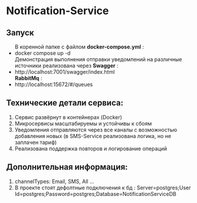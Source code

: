 ﻿# Notification-Service
<h2>Запуск</h2>
<ul> 
  В коренной папке с файлом <b>docker-compose.yml</b> :
  <li>docker compose up -d</li>
  Демонстрация выполнения отправки уведомлений на различные источники реализована через <b>Swagger</b> :
  <li>http://localhost:7001/swagger/index.html</li>
  <b>RabbitMq</b> :
  <li>http://localhost:15672/#/queues</li>
</ul>
<h2>Технические детали сервиса:</h2>
<ol>
  <li>Сервис развёрнут в контейнерах (Docker)</li>
  <li>Микросервисы масштабируемы и устойчивы к сбоям</li>
  <li>Уведомления отправляются через все каналы с возможностью добавления новых (в SMS-Service реализована логика, но не заплачен тариф)</li>
  <li>Реализована поддержка повторов и логирование операций</li>
</ol>
<h2>Дополнительная информация:</h2>
<ol>
  <li>channelTypes: Email, SMS, All ...</li>
  <li>В проекте стоят дефолтные подключения к бд : Server=postgres;User Id=postgres;Password=postgres;Database=NotificationServiceDB</li>
</ol>

